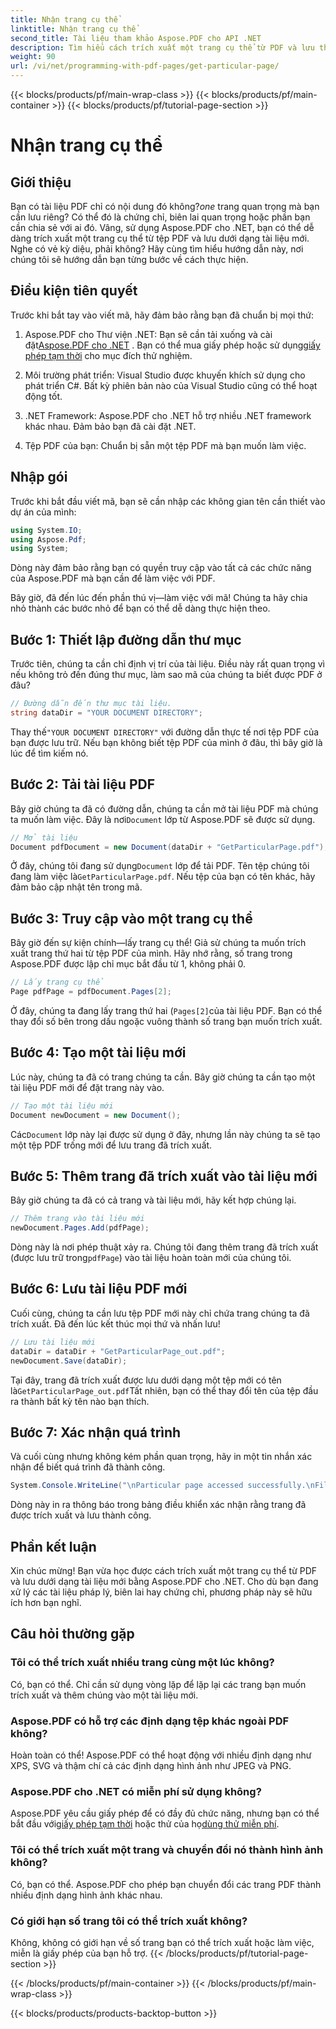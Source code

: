 ```yaml
---
title: Nhận trang cụ thể
linktitle: Nhận trang cụ thể
second_title: Tài liệu tham khảo Aspose.PDF cho API .NET
description: Tìm hiểu cách trích xuất một trang cụ thể từ PDF và lưu thành một tài liệu mới bằng Aspose.PDF cho .NET trong hướng dẫn từng bước này.
weight: 90
url: /vi/net/programming-with-pdf-pages/get-particular-page/
---
```


{{< blocks/products/pf/main-wrap-class >}}
{{< blocks/products/pf/main-container >}}
{{< blocks/products/pf/tutorial-page-section >}}

# Nhận trang cụ thể

## Giới thiệu

 Bạn có tài liệu PDF chỉ có nội dung đó không?*one* trang quan trọng mà bạn cần lưu riêng? Có thể đó là chứng chỉ, biên lai quan trọng hoặc phần bạn cần chia sẻ với ai đó. Vâng, sử dụng Aspose.PDF cho .NET, bạn có thể dễ dàng trích xuất một trang cụ thể từ tệp PDF và lưu dưới dạng tài liệu mới. Nghe có vẻ kỳ diệu, phải không? Hãy cùng tìm hiểu hướng dẫn này, nơi chúng tôi sẽ hướng dẫn bạn từng bước về cách thực hiện.

## Điều kiện tiên quyết

Trước khi bắt tay vào viết mã, hãy đảm bảo rằng bạn đã chuẩn bị mọi thứ:

1.  Aspose.PDF cho Thư viện .NET: Bạn sẽ cần tải xuống và cài đặt[Aspose.PDF cho .NET](https://releases.aspose.com/pdf/net/) . Bạn có thể mua giấy phép hoặc sử dụng[giấy phép tạm thời](https://purchase.aspose.com/temporary-license/) cho mục đích thử nghiệm.
   
2. Môi trường phát triển: Visual Studio được khuyến khích sử dụng cho phát triển C#. Bất kỳ phiên bản nào của Visual Studio cũng có thể hoạt động tốt.

3. .NET Framework: Aspose.PDF cho .NET hỗ trợ nhiều .NET framework khác nhau. Đảm bảo bạn đã cài đặt .NET.

4. Tệp PDF của bạn: Chuẩn bị sẵn một tệp PDF mà bạn muốn làm việc.

## Nhập gói

Trước khi bắt đầu viết mã, bạn sẽ cần nhập các không gian tên cần thiết vào dự án của mình:

```csharp
using System.IO;
using Aspose.Pdf;
using System;
```

Dòng này đảm bảo rằng bạn có quyền truy cập vào tất cả các chức năng của Aspose.PDF mà bạn cần để làm việc với PDF.

Bây giờ, đã đến lúc đến phần thú vị—làm việc với mã! Chúng ta hãy chia nhỏ thành các bước nhỏ để bạn có thể dễ dàng thực hiện theo.

## Bước 1: Thiết lập đường dẫn thư mục

Trước tiên, chúng ta cần chỉ định vị trí của tài liệu. Điều này rất quan trọng vì nếu không trỏ đến đúng thư mục, làm sao mã của chúng ta biết được PDF ở đâu?

```csharp
// Đường dẫn đến thư mục tài liệu.
string dataDir = "YOUR DOCUMENT DIRECTORY";
```

 Thay thế`"YOUR DOCUMENT DIRECTORY"` với đường dẫn thực tế nơi tệp PDF của bạn được lưu trữ. Nếu bạn không biết tệp PDF của mình ở đâu, thì bây giờ là lúc để tìm kiếm nó.

## Bước 2: Tải tài liệu PDF

 Bây giờ chúng ta đã có đường dẫn, chúng ta cần mở tài liệu PDF mà chúng ta muốn làm việc. Đây là nơi`Document` lớp từ Aspose.PDF sẽ được sử dụng.

```csharp
// Mở tài liệu
Document pdfDocument = new Document(dataDir + "GetParticularPage.pdf");
```

 Ở đây, chúng tôi đang sử dụng`Document` lớp để tải PDF. Tên tệp chúng tôi đang làm việc là`GetParticularPage.pdf`. Nếu tệp của bạn có tên khác, hãy đảm bảo cập nhật tên trong mã.

## Bước 3: Truy cập vào một trang cụ thể

Bây giờ đến sự kiện chính—lấy trang cụ thể! Giả sử chúng ta muốn trích xuất trang thứ hai từ tệp PDF của mình. Hãy nhớ rằng, số trang trong Aspose.PDF được lập chỉ mục bắt đầu từ 1, không phải 0.

```csharp
// Lấy trang cụ thể
Page pdfPage = pdfDocument.Pages[2];
```

Ở đây, chúng ta đang lấy trang thứ hai (`Pages[2]`của tài liệu PDF. Bạn có thể thay đổi số bên trong dấu ngoặc vuông thành số trang bạn muốn trích xuất.

## Bước 4: Tạo một tài liệu mới

Lúc này, chúng ta đã có trang chúng ta cần. Bây giờ chúng ta cần tạo một tài liệu PDF mới để đặt trang này vào.

```csharp
// Tạo một tài liệu mới
Document newDocument = new Document();
```

 Các`Document` lớp này lại được sử dụng ở đây, nhưng lần này chúng ta sẽ tạo một tệp PDF trống mới để lưu trang đã trích xuất.

## Bước 5: Thêm trang đã trích xuất vào tài liệu mới

Bây giờ chúng ta đã có cả trang và tài liệu mới, hãy kết hợp chúng lại.

```csharp
// Thêm trang vào tài liệu mới
newDocument.Pages.Add(pdfPage);
```

 Dòng này là nơi phép thuật xảy ra. Chúng tôi đang thêm trang đã trích xuất (được lưu trữ trong`pdfPage`) vào tài liệu hoàn toàn mới của chúng tôi.

## Bước 6: Lưu tài liệu PDF mới

Cuối cùng, chúng ta cần lưu tệp PDF mới này chỉ chứa trang chúng ta đã trích xuất. Đã đến lúc kết thúc mọi thứ và nhấn lưu!

```csharp
// Lưu tài liệu mới
dataDir = dataDir + "GetParticularPage_out.pdf";
newDocument.Save(dataDir);
```

 Tại đây, trang đã trích xuất được lưu dưới dạng một tệp mới có tên là`GetParticularPage_out.pdf`Tất nhiên, bạn có thể thay đổi tên của tệp đầu ra thành bất kỳ tên nào bạn thích. 

## Bước 7: Xác nhận quá trình

Và cuối cùng nhưng không kém phần quan trọng, hãy in một tin nhắn xác nhận để biết quá trình đã thành công.

```csharp
System.Console.WriteLine("\nParticular page accessed successfully.\nFile saved at " + dataDir);
```

Dòng này in ra thông báo trong bảng điều khiển xác nhận rằng trang đã được trích xuất và lưu thành công.

## Phần kết luận

Xin chúc mừng! Bạn vừa học được cách trích xuất một trang cụ thể từ PDF và lưu dưới dạng tài liệu mới bằng Aspose.PDF cho .NET. Cho dù bạn đang xử lý các tài liệu pháp lý, biên lai hay chứng chỉ, phương pháp này sẽ hữu ích hơn bạn nghĩ.

## Câu hỏi thường gặp

### Tôi có thể trích xuất nhiều trang cùng một lúc không?  
Có, bạn có thể. Chỉ cần sử dụng vòng lặp để lặp lại các trang bạn muốn trích xuất và thêm chúng vào một tài liệu mới.

### Aspose.PDF có hỗ trợ các định dạng tệp khác ngoài PDF không?  
Hoàn toàn có thể! Aspose.PDF có thể hoạt động với nhiều định dạng như XPS, SVG và thậm chí cả các định dạng hình ảnh như JPEG và PNG.

### Aspose.PDF cho .NET có miễn phí sử dụng không?  
Aspose.PDF yêu cầu giấy phép để có đầy đủ chức năng, nhưng bạn có thể bắt đầu với[giấy phép tạm thời](https://purchase.aspose.com/temporary-license/) hoặc thử của họ[dùng thử miễn phí](https://releases.aspose.com/).

### Tôi có thể trích xuất một trang và chuyển đổi nó thành hình ảnh không?  
Có, bạn có thể. Aspose.PDF cho phép bạn chuyển đổi các trang PDF thành nhiều định dạng hình ảnh khác nhau.

### Có giới hạn số trang tôi có thể trích xuất không?  
Không, không có giới hạn về số trang bạn có thể trích xuất hoặc làm việc, miễn là giấy phép của bạn hỗ trợ.
{{< /blocks/products/pf/tutorial-page-section >}}

{{< /blocks/products/pf/main-container >}}
{{< /blocks/products/pf/main-wrap-class >}}

{{< blocks/products/products-backtop-button >}}
